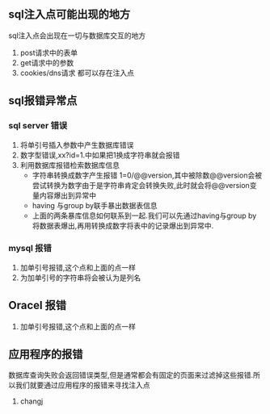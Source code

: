 ## sql注入点可能出现的地方
sql注入点会出现在一切与数据库交互的地方
1. post请求中的表单
2. get请求中的参数
3. cookies/dns请求 都可以存在注入点

## sql报错异常点
### sql server 错误
1. 将单引号插入参数中产生数据库错误
2. 数字型错误,xx?id=1.中如果把1换成字符串就会报错
3. 利用数据库报错检索数据库信息
    + 字符串转换成数字产生报错
    1=0/@@version,其中被除数@@version会被尝试转换为数字由于是字符串肯定会转换失败,此时就会将@@version变量内容爆出到异常中
    + having 与group by联手暴出数据表信息
    + 上面的两条暴库信息如何联系到一起.我们可以先通过having与group by将数据表爆出,再用转换成数字将表中的记录爆出到异常中.
    
### mysql 报错
1. 加单引号报错,这个点和上面的点一样
2. 为加单引号的字符串将会被认为是列名

## Oracel 报错
1. 加单引号报错,这个点和上面的点一样

## 应用程序的报错
数据库查询失败会返回错误类型,但是通常都会有固定的页面来过滤掉这些报错.所以我们就要通过应用程序的报错来寻找注入点
1. changj

```{.python .input}

```
